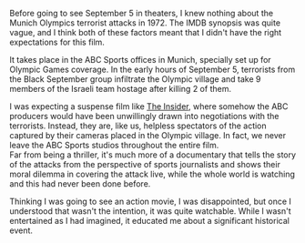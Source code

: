Before going to see September 5 in theaters, I knew nothing about the Munich Olympics terrorist attacks in 1972. The IMDB synopsis was quite vague, and I think both of these factors meant that I didn't have the right expectations for this film.

It takes place in the ABC Sports offices in Munich, specially set up for Olympic Games coverage. In the early hours of September 5, terrorists from the Black September group infiltrate the Olympic village and take 9 members of the Israeli team hostage after killing 2 of them.

I was expecting a suspense film like [The Insider](https://www.imdb.com/fr/title/tt0454848/), where somehow the ABC producers would have been unwillingly drawn into negotiations with the terrorists. Instead, they are, like us, helpless spectators of the action captured by their cameras placed in the Olympic village. In fact, we never leave the ABC Sports studios throughout the entire film.  
Far from being a thriller, it's much more of a documentary that tells the story of the attacks from the perspective of sports journalists and shows their moral dilemma in covering the attack live, while the whole world is watching and this had never been done before.

Thinking I was going to see an action movie, I was disappointed, but once I understood that wasn't the intention, it was quite watchable. While I wasn't entertained as I had imagined, it educated me about a significant historical event.
